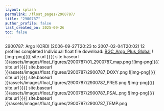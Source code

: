 ```yaml
---
layout: splash
permalink: /float_pages/2900787/
title: "2900787"
author_profile: false
last_created_on: 2025-09-26
toc: false
---
```

 
2900787: Argo KORDI (2006-09-27T20:23 to 2007-02-04T20:02)
12 profiles completed
Individual float file download: [BGC_Argo_Plus_Global](https://ftp.soest.hawaii.edu/bgc_argo_plus/Individual_Floats/outliers_removed/2900787_Sprof_processed.nc)
![img-png]({{ site.url }}{{ site.baseurl }}/assets/images/float_figures/2900787/01_2900787_map.png
![img-png]({{ site.url }}{{ site.baseurl }}/assets/images/float_figures/2900787/2900787_DOXY.png
![img-png]({{ site.url }}{{ site.baseurl }}/assets/images/float_figures/2900787/2900787_PRES.png
![img-png]({{ site.url }}{{ site.baseurl }}/assets/images/float_figures/2900787/2900787_PSAL.png
![img-png]({{ site.url }}{{ site.baseurl }}/assets/images/float_figures/2900787/2900787_TEMP.png
